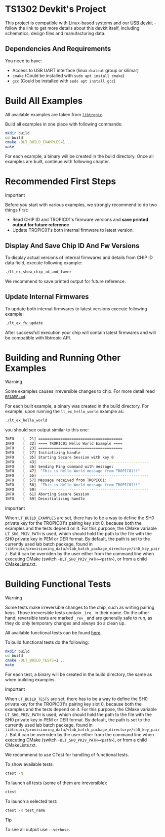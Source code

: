 # TS1302 Devkit's Project
This project is compatible with Linux-based systems and our [USB devkit](https://github.com/tropicsquare/tropic01-stm32u5-usb-devkit-hw) - follow the link to get more details about this devkit itself, including schematics, design files and manufacturing data.

## Dependencies And Requirements
You need to have:
* Access to USB UART interface (linux `dialout` group or silimar)
* `cmake` (Could be installed with `sudo apt install cmake`)
* `gcc` (Could be installed with `sudo apt install gcc`)


# Build All Examples

All available examples are taken from [`libtropic`](https://github.com/tropicsquare/libtropic/tree/master/examples).

Build all examples in one place with following commands:

```bash
mkdir build
cd build
cmake -DLT_BUILD_EXAMPLES=1 ..
make
```
For each example, a binary will be created in the build directory. Once all examples are built, continue with following chapter.

# Recommended First Steps

 > [!IMPORTANT]
 > Before you start with various examples, we strongly recommend to do two things first:
 > * Read CHIP ID and TROPIC01's firmware versions and **save printed output for future reference**
 > * Update TROPIC01's both internal firmware to latest version.

## Display And Save Chip ID And Fw Versions
To display actual versions of internal firmwares and details from CHIP ID data field, execute following example:
```bash
./lt_ex_show_chip_id_and_fwver
```
We recommend to save printed output for future reference.

## Update Internal Firmwares

To update both internal firmwares to latest versions execute following example:
```bash
./lt_ex_fw_update
```

After successfull execution your chip will contain latest firmwares and will be compatible with libtropic API.



# Building and Running Other Examples

> [!WARNING]
> Some examples causes irreversible changes to chip. For more detail read [`README.md`](https://github.com/tropicsquare/libtropic/tree/master/examples/).


For each built example, a binary was created in the build directory. For example, upon running the `lt_ex_hello_world` example as:
```bash
./lt_ex_hello_world
```
you should see output similar to this one:
```bash
INFO    [  21] ======================================
INFO    [  22] ==== TROPIC01 Hello World Example ====
INFO    [  23] ======================================
INFO    [  27] Initializing handle
INFO    [  35] Starting Secure Session with key 0
INFO    [  43] 	-------------------------------------------------
INFO    [  46] Sending Ping command with message:
INFO    [  47] 	"This is Hello World message from TROPIC01!!"
INFO    [  55] 	-------------------------------------------------
INFO    [  57] Message received from TROPIC01:
INFO    [  58] 	"This is Hello World message from TROPIC01!!"
INFO    [  59] 	-------------------------------------------------
INFO    [  61] Aborting Secure Session
INFO    [  69] Deinitializing handle
```

> [!IMPORTANT]
> When `LT_BUILD_EXAMPLES` are set, there has to be a way to define the SH0 private key for the TROPIC01's pairing key slot 0, because both the examples and the tests depend on it. For this purpose, the CMake variable `LT_SH0_PRIV_PATH` is used, which should hold the path to the file with the SH0 private key in PEM or DER format. By default, the path is set to the currently used lab batch package, found in `libtropic/provisioning_data/<lab_batch_package_directory>/sh0_key_pair/`. But it can be overriden by the user either from the command line when executing CMake (switch `-DLT_SH0_PRIV_PATH=<path>`), or from a child CMakeLists.txt.

# Building Functional Tests

> [!WARNING]
> Some tests make irreversible changes to the chip, such as writing pairing keys. Those irreversible
> tests contain `_ire_` in their name. On the other hand, reversible tests are marked `_rev_`
> and are generally safe to run, as they do only temporary changes and always do a clean up.

All available functional tests can be found [here](https://github.com/tropicsquare/libtropic/tree/master/tests/functional/).

To build functional tests do the following:
```bash
mkdir build
cd build
cmake -DLT_BUILD_TESTS=1 ..
make
```

For each test, a binary will be created in the build directory, the same as when building examples.

> [!IMPORTANT]
> When `LT_BUILD_TESTS` are set, there has to be a way to define the SH0 private key for the TROPIC01's pairing key slot 0, because both the examples and the tests depend on it. For this purpose, the CMake variable `LT_SH0_PRIV_PATH` is used, which should hold the path to the file with the SH0 private key in PEM or DER format. By default, the path is set to the currently used lab batch package, found in `libtropic/provisioning_data/<lab_batch_package_directory>/sh0_key_pair/`. But it can be overriden by the user either from the command line when executing CMake (switch `-DLT_SH0_PRIV_PATH=<path>`), or from a child CMakeLists.txt.

We recommend to use CTest for handling of functional tests.

To show available tests:
```bash
ctest -N
```

To launch all tests (some of them are irreversible):
```bash
ctest
```

To launch a selected test:
```bash
ctest -R test_name
```

> [!TIP]
> To see all output use `--verbose`.
